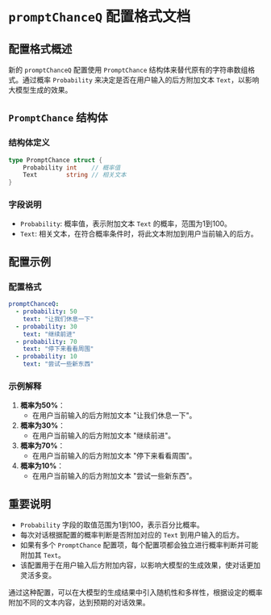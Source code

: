 # `promptChanceQ` 配置格式文档

## 配置格式概述

新的 `promptChanceQ` 配置使用 `PromptChance` 结构体来替代原有的字符串数组格式。通过概率 `Probability` 来决定是否在用户输入的后方附加文本 `Text`，以影响大模型生成的效果。

## `PromptChance` 结构体

### 结构体定义

```go
type PromptChance struct {
    Probability int    // 概率值
    Text        string // 相关文本
}
```

### 字段说明

- `Probability`: 概率值，表示附加文本 `Text` 的概率，范围为1到100。
- `Text`: 相关文本，在符合概率条件时，将此文本附加到用户当前输入的后方。

## 配置示例

### 配置格式

```yaml
promptChanceQ:
  - probability: 50
    text: "让我们休息一下"
  - probability: 30
    text: "继续前进"
  - probability: 70
    text: "停下来看看周围"
  - probability: 10
    text: "尝试一些新东西"
```

### 示例解释

1. **概率为50%**：
   - 在用户当前输入的后方附加文本 "让我们休息一下"。
2. **概率为30%**：
   - 在用户当前输入的后方附加文本 "继续前进"。
3. **概率为70%**：
   - 在用户当前输入的后方附加文本 "停下来看看周围"。
4. **概率为10%**：
   - 在用户当前输入的后方附加文本 "尝试一些新东西"。

## 重要说明
- `Probability` 字段的取值范围为1到100，表示百分比概率。
- 每次对话根据配置的概率判断是否附加对应的 `Text` 到用户输入的后方。
- 如果有多个 `PromptChance` 配置项，每个配置项都会独立进行概率判断并可能附加其 `Text`。
- 该配置用于在用户输入后方附加内容，以影响大模型的生成效果，使对话更加灵活多变。

通过这种配置，可以在大模型的生成结果中引入随机性和多样性，根据设定的概率附加不同的文本内容，达到预期的对话效果。